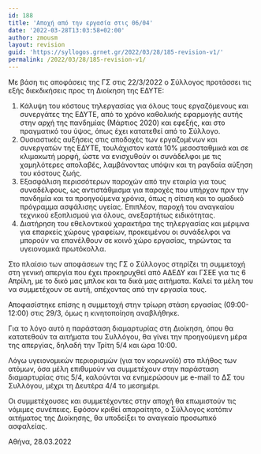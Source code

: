 ```yaml
---
id: 188
title: 'Αποχή από την εργασία στις 06/04'
date: '2022-03-28T13:03:58+02:00'
author: zmousm
layout: revision
guid: 'https://syllogos.grnet.gr/2022/03/28/185-revision-v1/'
permalink: /2022/03/28/185-revision-v1/
---
```


Με βάση τις αποφάσεις της ΓΣ στις 22/3/2022 ο Σύλλογος προτάσσει τις εξής διεκδικήσεις προς τη Διοίκηση της ΕΔΥΤΕ:

1. Κάλυψη του κόστους τηλεργασίας για όλους τους εργαζόμενους και συνεργάτες της ΕΔΥΤΕ, από το χρόνο καθολικής εφαρμογής αυτής στην αρχή της πανδημίας (Μάρτιος 2020) και εφεξής, και στο πραγματικό του ύψος, όπως έχει κατατεθεί από το Σύλλογο.
2. Ουσιαστικές αυξήσεις στις αποδοχές των εργαζομένων και συνεργατών της ΕΔΥΤΕ, τουλάχιστον κατά 10% μεσοσταθμικά και σε κλιμακωτή μορφή, ώστε να ενισχυθούν οι συνάδελφοι με τις χαμηλότερες απολαβές, λαμβάνοντας υπόψιν και τη ραγδαία αύξηση του κόστους ζωής.
3. Εξασφάλιση περισσότερων παροχών από την εταιρία για τους συναδέλφους, ως αντιστάθμισμα για παροχές που υπήρχαν πριν την πανδημία και τα προηγούμενα χρόνια, όπως η σίτιση και το ομαδικό πρόγραμμα ασφάλισης υγείας. Επιπλέον, παροχή του αναγκαίου τεχνικού εξοπλισμού για όλους, ανεξαρτήτως ειδικότητας.
4. Διατήρηση του εθελοντικού χαρακτήρα της τηλεργασίας και μέριμνα για επαρκείς χώρους γραφείων, προκειμένου οι συνάδελφοι να μπορούν να επανέλθουν σε κοινό χώρο εργασίας, τηρώντας τα υγειονομικά πρωτόκολλα.

Στο πλαίσιο των αποφάσεων της ΓΣ ο Σύλλογος στηρίζει τη συμμετοχή στη γενική απεργία που έχει προκηρυχθεί από ΑΔΕΔΥ και ΓΣΕΕ για τις 6 Απρίλη, με το δικό μας μπλοκ και τα δικά μας αιτήματα. Καλεί τα μέλη του να συμμετέχουν σε αυτή, απέχοντας από την εργασία τους.

Αποφασίστηκε επίσης η συμμετοχή στην τρίωρη στάση εργασίας (09:00-12:00) στις 29/3, όμως η κινητοποίηση αναβλήθηκε.

Για το λόγο αυτό η παράσταση διαμαρτυρίας στη Διοίκηση, όπου θα κατατεθούν τα αιτήματα του Συλλόγου, θα γίνει την προηγούμενη μέρα της απεργίας, δηλαδή την Τρίτη 5/4 και ώρα 10:00.

Λόγω υγειονομικών περιορισμών (για τον κορωνοϊό) στο πλήθος των ατόμων, όσα μέλη επιθυμούν να συμμετέχουν στην παράσταση διαμαρτυρίας στις 5/4, καλούνται να ενημερώσουν με e-mail το ΔΣ του Συλλόγου, μέχρι τη Δευτέρα 4/4 το μεσημέρι.

Οι συμμετέχουσες και συμμετέχοντες στην αποχή θα επωμιστούν τις νόμιμες συνέπειες. Εφόσον κριθεί απαραίτητο, ο Σύλλογος κατόπιν αιτήματος της Διοίκησης, θα υποδείξει το αναγκαίο προσωπικό ασφαλείας.

Αθήνα, 28.03.2022